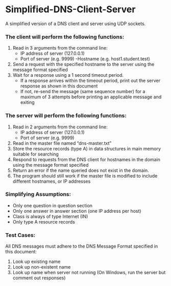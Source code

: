 # Simplified-DNS-Client-Server
A simplified version of a DNS client and server using UDP sockets. 

### The client will perform the following functions:
1. Read in 3 arguments from the command line:
   - IP address of server (127.0.0.1)
   - Port of server (e.g. 9999)
   -Hostname (e.g. host1.student.test)
2. Send a request with the specified hostname to the server using the message format specified
3. Wait for a response using a 1 second timeout period.
   - If a response arrives within the timeout period, print out the server response as shown in
this document
   - If not, re-send the message (same sequence number) for a maximum of 3 attempts before
printing an applicable message and exiting

### The server will perform the following functions:
1. Read in 2 arguments from the command line:
   - IP address of server (127.0.0.1)
   - Port of server (e.g. 9999)
2. Read in the master file named “dns-master.txt” 
3. Store the resource records (type A) in data structures in main memory suitable for searching
4. Respond to requests from the DNS client for hostnames in the domain using the message format
specified
5. Return an error if the name queried does not exist in the domain.
6. The program should still work if the master file is modified to include different hostnames, or IP
addresses

### Simplifying Assumptions:
* Only one question in question section
* Only one answer in answer section (one IP address per host)
* Class is always of type Internet (IN)
* Only type A resource records

### Test Cases:
All DNS messages must adhere to the DNS Message Format specified in this document:
1. Look up existing name
2. Look up non-existent name
3. Look up name when server not running (On Windows, run the server but comment out responses)
